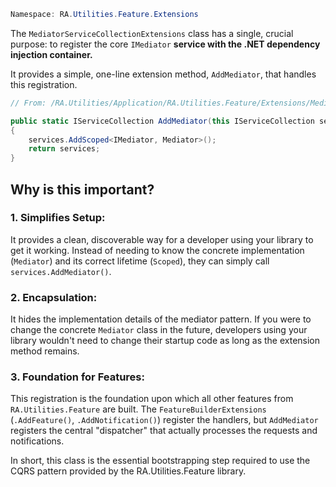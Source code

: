 ```powershell
Namespace: RA.Utilities.Feature.Extensions
```

The `MediatorServiceCollectionExtensions` class has a single, crucial purpose: to register the core `IMediator` **service with the .NET dependency injection container.**

It provides a simple, one-line extension method, `AddMediator`, that handles this registration.

```csharp showLineNumbers
// From: /RA.Utilities/Application/RA.Utilities.Feature/Extensions/MediatorServiceCollectionExtensions.cs

public static IServiceCollection AddMediator(this IServiceCollection services)
{
    services.AddScoped<IMediator, Mediator>();
    return services;
}
```

## Why is this important?

### 1. Simplifies Setup:
It provides a clean, discoverable way for a developer using your library to get it working.
Instead of needing to know the concrete implementation (`Mediator`) and its correct lifetime (`Scoped`), they can simply call `services.AddMediator()`.

### 2. Encapsulation:
It hides the implementation details of the mediator pattern.
If you were to change the concrete `Mediator` class in the future, developers using your library wouldn't need to change their startup code as long as the extension method remains.

### 3. Foundation for Features:
This registration is the foundation upon which all other features from `RA.Utilities.Feature` are built.
The `FeatureBuilderExtensions` (`.AddFeature()`, `.AddNotification()`) register the handlers, but `AddMediator` registers the central "dispatcher" that actually processes the requests and notifications.

In short, this class is the essential bootstrapping step required to use the CQRS pattern provided by the RA.Utilities.Feature library.

